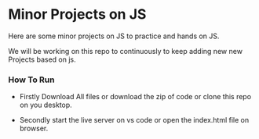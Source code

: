 # Minor Projects on JS

Here are some minor projects on JS to practice and hands on JS.

We will be working on this repo to continuously to keep adding new new Projects based on js.

### How To Run

- Firstly Download All files or download the zip of code or clone this repo on you desktop.

- Secondly start the live server on vs code or open the index.html file on browser.

